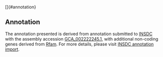 []{#annotation}

Annotation
----------

The annotation presented is derived from annotation submitted to
[INSDC](http://www.insdc.org) with the assembly accession
[GCA\_002222245.1](http://www.ebi.ac.uk/ena/data/view/GCA_002222245.1),
with additional non-coding genes derived from
[Rfam](http://rfam.xfam.org/). For more details, please visit [INSDC
annotation
import](http://ensemblgenomes.org/info/data/insdc_annotation).

